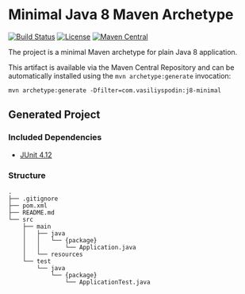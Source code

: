 # Minimal Java 8 Maven Archetype 

[![Build Status](https://travis-ci.org/spodin/j8-minimal.svg?branch=master)](https://travis-ci.org/spodin/j8-minimal)
[![License](https://img.shields.io/badge/license-Unlicense-blue.svg)](LICENSE)
[![Maven Central](https://img.shields.io/maven-central/v/com.vasiliyspodin/j8-minimal.svg)](http://mvnrepository.com/artifact/com.vasiliyspodin/j8-minimal)

The project is a minimal Maven archetype for plain Java 8 application.

This artifact is available via the Maven Central Repository and can be automatically installed using the `mvn archetype:generate` invocation:

`mvn archetype:generate -Dfilter=com.vasiliyspodin:j8-minimal`

## Generated Project

### Included Dependencies

- [JUnit 4.12](https://mvnrepository.com/artifact/junit/junit/4.12)

### Structure

```
.
├── .gitignore
├── pom.xml
├── README.md
└── src
    ├── main
    │   ├── java
    │   │   └── {package}
    │   │       └── Application.java
    │   └── resources
    └── test
        └── java
            └── {package}
                └── ApplicationTest.java
```